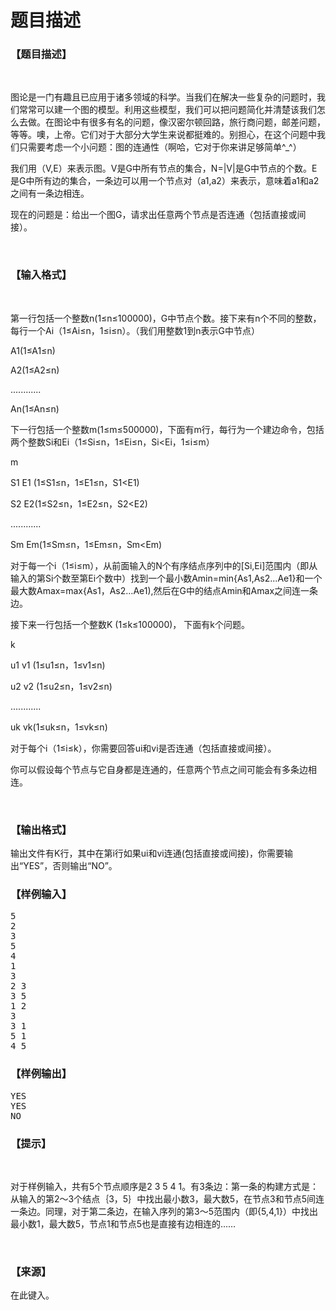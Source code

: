 # 题目描述


<h3>
【题目描述】
</h3>
<p>
<br/>
</p>
<p>
图论是一门有趣且已应用于诸多领域的科学。当我们在解决一些复杂的问题时，我们常常可以建一个图的模型。利用这些模型，我们可以把问题简化并清楚该我们怎么去做。在图论中有很多有名的问题，像汉密尔顿回路，旅行商问题，邮差问题，等等。噢，上帝。它们对于大部分大学生来说都挺难的。别担心，在这个问题中我们只需要考虑一个小问题：图的连通性（啊哈，它对于你来讲足够简单^_^）
</p>
<p>
我们用（V,E）来表示图。V是G中所有节点的集合，N=|V|是G中节点的个数。E是G中所有边的集合，一条边可以用一个节点对（a1,a2）来表示，意味着a1和a2之间有一条边相连。
</p>
<p>
现在的问题是：给出一个图G，请求出任意两个节点是否连通（包括直接或间接）。
</p>
<p>
<br/>
</p>
<h3>
【输入格式】
</h3>
<p>
<br/>
</p>
<p>
第一行包括一个整数n(1≤n≤100000)，G中节点个数。接下来有n个不同的整数，每行一个Ai（1≤Ai≤n，1≤i≤n）。（我们用整数1到n表示G中节点）
</p>
<p>
A1(1≤A1≤n)
</p>
<p>
A2(1≤A2≤n)
</p>
<p>
............
</p>
<p>
An(1≤An≤n)
</p>
<p>
下一行包括一个整数m(1≤m≤500000)，下面有m行，每行为一个建边命令，包括两个整数Si和Ei（1≤Si≤n，1≤Ei≤n，Si&lt;Ei，1≤i≤m）
</p>
<p>
m
</p>
<p>
S1 E1 (1≤S1≤n，1≤E1≤n，S1&lt;E1)
</p>
<p>
S2 E2(1≤S2≤n，1≤E2≤n，S2&lt;E2)
</p>
<p>
............
</p>
<p>
Sm Em(1≤Sm≤n，1≤Em≤n，Sm&lt;Em)
</p>
<p>
对于每一个i（1≤i≤m），从前面输入的N个有序结点序列中的[Si,Ei]范围内（即从输入的第Si个数至第Ei个数中）找到一个最小数Amin=min{As1,As2...Ae1}和一个最大数Amax=max{As1，As2…Ae1),然后在G中的结点Amin和Amax之间连一条边。
</p>
<p>
接下来一行包括一个整数K (1≤k≤100000)， 下面有k个问题。
</p>
<p>
k
</p>
<p>
u1 v1 (1≤u1≤n，1≤v1≤n)
</p>
<p>
u2 v2 (1≤u2≤n，1≤v2≤n)
</p>
<p>
............
</p>
<p>
uk vk(1≤uk≤n，1≤vk≤n)
</p>
<p>
对于每个i（1≤i≤k），你需要回答ui和vi是否连通（包括直接或间接）。
</p>
<p>
你可以假设每个节点与它自身都是连通的，任意两个节点之间可能会有多条边相连。
</p>
<p>
<br/>
</p>
<h3>
【输出格式】
</h3>
<p>
输出文件有K行，其中在第i行如果ui和vi连通(包括直接或间接)，你需要输出“YES”，否则输出“NO”。
</p>
<h3>
【样例输入】
</h3>
<pre>5
2
3
5
4
1
3
2 3
3 5
1 2
3
3 1
5 1
4 5</pre>
<h3>
【样例输出】
</h3>
<pre>YES
YES
NO</pre>
<h3>
【提示】
</h3>
<p>
<br/>
</p>
<p>
对于样例输入，共有5个节点顺序是2 3 5 4 1。有3条边：第一条的构建方式是：从输入的第2～3个结点｛3，5｝中找出最小数3，最大数5，在节点3和节点5间连一条边。同理，对于第二条边，在输入序列的第3～5范围内（即{5,4,1}）中找出最小数1，最大数5，节点1和节点5也是直接有边相连的……
</p>
<p>
<br/>
</p>
<h3>
【来源】
</h3>
<p>
在此键入。
</p>
